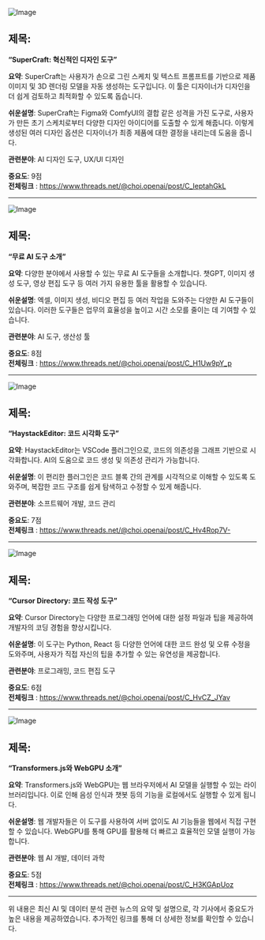 ![Image](https://scontent-iad3-2.cdninstagram.com/v/t51.71878-15/457130941_535717812469050_7848691673567646603_n.jpg?_nc_cat=106&ccb=1-7&_nc_sid=18de74&_nc_ohc=PBI_EYoaQUMQ7kNvgHjoIaI&_nc_ht=scontent-iad3-2.cdninstagram.com&edm=ACx9VUEEAAAA&oh=00_AYAD_ikaWM175q3jVfnP4ybvA2p4rSdEpgAqyH91hhGhJA&oe=66D2B627)

## 제목:
**“SuperCraft: 혁신적인 디자인 도구”**

**요약**:
SuperCraft는 사용자가 손으로 그린 스케치 및 텍스트 프롬프트를 기반으로 제품 이미지 및 3D 렌더링 모델을 자동 생성하는 도구입니다. 이 툴은 디자이너가 디자인을 더 쉽게 검토하고 최적화할 수 있도록 돕습니다.

**쉬운설명**:
SuperCraft는 Figma와 ComfyUI의 결합 같은 성격을 가진 도구로, 사용자가 만든 초기 스케치로부터 다양한 디자인 아이디어를 도출할 수 있게 해줍니다. 이렇게 생성된 여러 디자인 옵션은 디자이너가 최종 제품에 대한 결정을 내리는데 도움을 줍니다.

**관련분야**:
AI 디자인 도구, UX/UI 디자인

**중요도**: 9점  
**전체링크** :  https://www.threads.net/@choi.openai/post/C_IeptahGkL

---

![Image](https://scontent-iad3-1.cdninstagram.com/v/t51.29350-15/457247050_1226708718766644_6500990044304801526_n.jpg?_nc_cat=102&ccb=1-7&_nc_sid=18de74&_nc_ohc=qaJDtpeWa7wQ7kNvgHxxHNv&_nc_ht=scontent-iad3-1.cdninstagram.com&edm=ACx9VUEEAAAA&oh=00_AYD2Itvjq-u-D_uCTqTCYSA0xI6y3nJ_IXZTLxF7Bql6TQ&oe=66D2D477)

## 제목:
**“무료 AI 도구 소개”**

**요약**:
다양한 분야에서 사용할 수 있는 무료 AI 도구들을 소개합니다. 챗GPT, 이미지 생성 도구, 영상 편집 도구 등 여러 가지 유용한 툴을 활용할 수 있습니다.

**쉬운설명**:
엑셀, 이미지 생성, 비디오 편집 등 여러 작업을 도와주는 다양한 AI 도구들이 있습니다. 이러한 도구들은 업무의 효율성을 높이고 시간 소모를 줄이는 데 기여할 수 있습니다.

**관련분야**:
AI 도구, 생산성 툴

**중요도**: 8점  
**전체링크** :  https://www.threads.net/@choi.openai/post/C_H1Uw9pY_p

---

![Image](https://scontent-iad3-1.cdninstagram.com/v/t51.71878-15/457032735_494200486893689_481329145515623152_n.jpg?_nc_cat=108&ccb=1-7&_nc_sid=18de74&_nc_ohc=Dm2IU-NGTT4Q7kNvgFmNkRT&_nc_ht=scontent-iad3-1.cdninstagram.com&edm=ACx9VUEEAAAA&oh=00_AYAdj3eUBR6hWsnIdOjVVF2Vz7JZ3hqHkB4iS2rncyTgXQ&oe=66D2B45E)

## 제목:
**“HaystackEditor: 코드 시각화 도구”**

**요약**:
HaystackEditor는 VSCode 플러그인으로, 코드의 의존성을 그래프 기반으로 시각화합니다. AI의 도움으로 코드 생성 및 의존성 관리가 가능합니다.

**쉬운설명**:
이 편리한 플러그인은 코드 블록 간의 관계를 시각적으로 이해할 수 있도록 도와주며, 복잡한 코드 구조를 쉽게 탐색하고 수정할 수 있게 해줍니다.

**관련분야**:
소프트웨어 개발, 코드 관리

**중요도**: 7점  
**전체링크** :  https://www.threads.net/@choi.openai/post/C_Hv4Rop7V-

---

![Image](https://scontent-iad3-1.cdninstagram.com/v/t51.71878-15/457234120_443790648676620_727225384475830204_n.jpg?_nc_cat=110&ccb=1-7&_nc_sid=18de74&_nc_ohc=3m3qxzDR85UQ7kNvgF0apjf&_nc_ht=scontent-iad3-1.cdninstagram.com&edm=ACx9VUEEAAAA&oh=00_AYA0Y_jgvGj5uJDdfkxNYa40ucsyJClUYv4SApB1KEe--Q&oe=66D2BEB2)

## 제목:
**“Cursor Directory: 코드 작성 도구”**

**요약**:
Cursor Directory는 다양한 프로그래밍 언어에 대한 설정 파일과 팁을 제공하여 개발자의 코딩 경험을 향상시킵니다.

**쉬운설명**:
이 도구는 Python, React 등 다양한 언어에 대한 코드 완성 및 오류 수정을 도와주며, 사용자가 직접 자신의 팁을 추가할 수 있는 유연성을 제공합니다.

**관련분야**:
프로그래밍, 코드 편집 도구

**중요도**: 6점  
**전체링크** :  https://www.threads.net/@choi.openai/post/C_HvCZ_JYav

---

![Image](https://scontent-iad3-2.cdninstagram.com/v/t51.71878-15/457161185_2647782129956611_1317370494400418126_n.jpg?_nc_cat=107&ccb=1-7&_nc_sid=18de74&_nc_ohc=kYTT_6CkGEEQ7kNvgE6YXyU1gxg&_nc_ht=scontent-iad3-2.cdninstagram.com&edm=ACx9VUEEAAAA&oh=00_AYAiwnA6G-lchNLxYRFNe56gHpZNYF_olOtH5x-UhygfIw&oe=66D2B878)

## 제목:
**“Transformers.js와 WebGPU 소개”**

**요약**:
Transformers.js와 WebGPU는 웹 브라우저에서 AI 모델을 실행할 수 있는 라이브러리입니다. 이로 인해 음성 인식과 챗봇 등의 기능을 로컬에서도 실행할 수 있게 됩니다.

**쉬운설명**:
웹 개발자들은 이 도구를 사용하여 서버 없이도 AI 기능들을 웹에서 직접 구현할 수 있습니다. WebGPU를 통해 GPU를 활용해 더 빠르고 효율적인 모델 실행이 가능합니다.

**관련분야**:
웹 AI 개발, 데이터 과학

**중요도**: 5점  
**전체링크** :  https://www.threads.net/@choi.openai/post/C_H3KGApUoz

--- 

위 내용은 최신 AI 및 데이터 분석 관련 뉴스의 요약 및 설명으로, 각 기사에서 중요도가 높은 내용을 제공하였습니다. 추가적인 링크를 통해 더 상세한 정보를 확인할 수 있습니다.